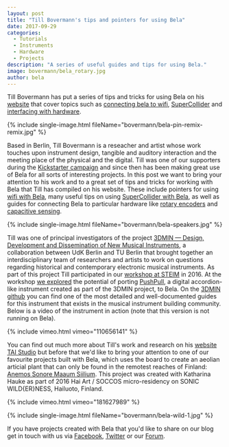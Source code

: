```yaml
---
layout: post
title: "Till Bovermann's tips and pointers for using Bela"
date: 2017-09-29
categories:
  - Tutorials
  - Instruments
  - Hardware
  - Projects
description: "A series of useful guides and tips for using Bela."
image: bovermann/bela_rotary.jpg
author: bela
---
```

 
Till Bovermann has put a series of tips and tricks for using Bela on his [website](http://tai-studio.org/tag/bela/) that cover topics such as [connecting bela to wifi](http://tai-studio.org/2017/08/06/wifi-on-bela-boards.html), [SuperCollider](http://tai-studio.org/2017/08/06/bela-crosscompile.html) and [interfacing with hardware](http://tai-studio.org/2016/08/12/bela-rotary.html).

{% include single-image.html fileName="bovermann/bela-pin-remix-remix.jpg" %}

Based in Berlin, Till Bovermann is a reseacher and artist whose work touches upon instrument design, tangible and auditory interaction and the meeting place of the physical and the digital. Till was one of our supporters during the [Kickstarter campaign](https://www.kickstarter.com/projects/423153472/bela-an-embedded-platform-for-low-latency-interact) and since then has been making great use of Bela for all sorts of interesting projects. In this post we want to  bring your attention to his work and to a great set of tips and tricks for working with Bela that Till has compiled on his website. These include pointers for using [wifi with Bela](http://tai-studio.org/2017/08/06/wifi-on-bela-boards.html), many useful tips on using [SuperCollider with Bela](http://tai-studio.org/2017/08/06/bela-crosscompile.html), as well as guides for connecting Bela to particular hardware like [rotary encoders](http://tai-studio.org/2016/08/12/bela-rotary.html) and [capacitive sensing](http://tai-studio.org/2016/08/12/bela-capsense.html).

{% include single-image.html fileName="bovermann/bela-speakers.jpg" %}


Till was one of principal investigators of the project [3DMIN — Design, Development and Dissemination of New Musical Instruments](http://www.3dmin.org/), a collaboration between UdK Berlin and TU Berlin that brought together an interdisciplinary team of researchers and artists to work on questions regarding historical and contemporary electronic musical instruments. 
As part of this project Till participated in our [workshop at STEIM](http://blog.bela.io/2016/12/15/steim/) in 2016. 
At the workshop [we explored](https://3dmin.github.io/#bela-stand-alone) the potential of porting [PushPull](https://3dmin.github.io/), a digital accordion-like instrument created as part of the 3DMIN project, to Bela. 
On the [3DMIN github](https://3dmin.github.io/) you can find one of the most detailed and well-documented guides for this instrument that exists in the musical instrument building community. Below is a video of the instrument in action (note that this version is not running on Bela).

{% include vimeo.html vimeo="110656141" %}

You can find out much more about Till's work and research on his [website TAI Studio](http://tai-studio.org/#page-top) but before that we'd like to bring your attention to one of our favourite projects built with Bela, which uses the board to create an aeolian articial plant that can only be found in the remotest reaches of Finland: [Anemos Sonore Maaum Siilium](http://tai-studio.org/portfolio/anemos-sonore-maaum-siilium.html). This project was created with Katharina Hauke as part of 2016 Hai Art / SOCCOS micro-residency on SONIC WILD{ER}NESS, Hailuoto, Finland.

{% include vimeo.html vimeo="181627989" %}

{% include single-image.html fileName="bovermann/bela-wild-1.jpg" %}

If you have projects created with Bela that you'd like to share on our blog get in touch with us via [Facebook](https://www.facebook.com/belaPlatform/), [Twitter](https://twitter.com/BelaPlatform) or our [Forum](http://forum.bela.io/).



